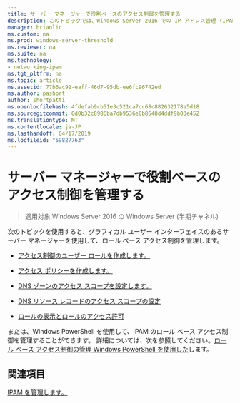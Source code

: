 ```yaml
---
title: サーバー マネージャーで役割ベースのアクセス制御を管理する
description: このトピックでは、Windows Server 2016 での IP アドレス管理 (IPAM) の管理ガイドの一部です。
manager: brianlic
ms.custom: na
ms.prod: windows-server-threshold
ms.reviewer: na
ms.suite: na
ms.technology:
- networking-ipam
ms.tgt_pltfrm: na
ms.topic: article
ms.assetid: 77b6ac92-eaff-46d7-95db-ee6fc96742ed
ms.author: pashort
author: shortpatti
ms.openlocfilehash: 4fdefab9cb51e3c521ca7cc68c882632178a5d18
ms.sourcegitcommit: 0d0b32c8986ba7db9536e0b8648d4ddf9b03e452
ms.translationtype: MT
ms.contentlocale: ja-JP
ms.lasthandoff: 04/17/2019
ms.locfileid: "59827763"
---
```

# <a name="manage-role-based-access-control-with-server-manager"></a>サーバー マネージャーで役割ベースのアクセス制御を管理する

>適用対象:Windows Server 2016 の Windows Server (半期チャネル)

次のトピックを使用すると、グラフィカル ユーザー インターフェイスのあるサーバー マネージャーを使用して、ロール ベース アクセス制御を管理します。  
  
-   [アクセス制御のユーザー ロールを作成します。](../../technologies/ipam/Create-a-User-Role-for-Access-Control.md)  
  
-   [アクセス ポリシーを作成します。](../../technologies/ipam/Create-an-Access-Policy.md)  
  
-   [DNS ゾーンのアクセス スコープを設定します。](../../technologies/ipam/Set-Access-Scope-for-a-DNS-Zone.md)
  
-   [DNS リソース レコードのアクセス スコープの設定](../../technologies/ipam/Set-Access-Scope-for-DNS-Resource-Records.md)
  
-   [ロールの表示とロールのアクセス許可](../../technologies/ipam/View-Roles-and-Role-Permissions.md)
  
または、Windows PowerShell を使用して、IPAM のロール ベース アクセス制御を管理することができます。 詳細については、次を参照してください。[ロール ベース アクセス制御の管理 Windows PowerShell を使用した](../../technologies/ipam/Manage-Role-Based-Access-Control-with-Windows-PowerShell.md)します。
  
## <a name="see-also"></a>関連項目  
[IPAM を管理します。](Manage-IPAM.md)  
  


